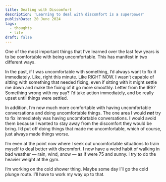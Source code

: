 ```yaml
---
title: Dealing with Discomfort
description: 'Learning to deal with discomfort is a superpower'
publishDate: 20 June 2024
tags:
  - thoughts
  - life
draft: false
---
```


One of the most important things that I’ve learned over the last few years is to be comfortable with being uncomfortable. This has manifest in two different ways.

In the past, if I was uncomfortable with something, I’d always want to fix it immediately. Like, right this minute. Like RIGHT NOW. I wasn’t capable of sitting with something that needed fixing, even if sitting with it might settle me down and make the fixing of it go more smoothly. Letter from the IRS? Something wrong with my pay? I’d take action immediately, and be really upset until things were settled.

In addition, I’m now much more comfortable with having uncomfortable conversations and doing uncomfortable things. The one area I would **_not_** try to fix immediately was having uncomfortable conversations. I would avoid them because I wanted to stay away from the discomfort they would be bring. I’d put off doing things that made me uncomfortable, which of course, just always made things worse.

I’m even at the point now where I seek out uncomfortable situations to train myself to deal better with discomfort. I now have a weird habit of walking in bad weather — rain, wind, snow — as if were 75 and sunny. I try to do the heavier weight at the gym.

I’m working on the cold shower thing. Maybe some day I’ll go the cold plunge route. I’ll have to work my way up to that.
